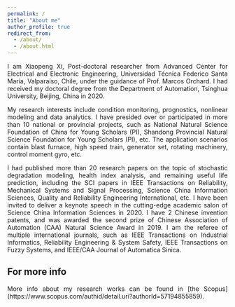 ```yaml
---
permalink: /
title: "About me"
author_profile: true
redirect_from: 
  - /about/
  - /about.html
---
```


<p style="text-align: justify;">
I am Xiaopeng Xi, Post-doctoral researcher from Advanced Center for Electrical and Electronic Engineering, Universidad Técnica Federico Santa María, Valparaíso, Chile, under the guidance of Prof. Marcos Orchard. I had received my doctoral degree from the Department of Automation, Tsinghua University, Beijing, China in 2020.
</p>

<p style="text-align: justify;">
My research interests include condition monitoring, prognostics, nonlinear modeling and data analytics. I have presided over or participated in more than 10 national or provincial projects, such as National Natural Science Foundation of China for Young Scholars (PI), Shandong Provincial Natural Science Foundation for Young Scholars (PI), etc. The application scenarios contain blast furnace, high speed train, generator set, rotating machinery, control moment gyro, etc.
</p>

<p style="text-align: justify;">
I had published more than 20 research papers on the topic of stochastic degradation modeling, health index analysis, and remaining useful life prediction, including the SCI papers in IEEE Transactions on Reliability, Mechanical Systems and Signal Processing, Science China Information Sciences, Quality and Reliability Engineering International, etc. I have been invited to deliver a keynote speech in the cutting-edge academic salon of Science China Information Sciences in 2020. I have 2 Chinese invention patents, and was awarded the second prize of Chinese Association of Automation (CAA) Natural Science Award in 2019. I am the referee of multiple international journals, such as IEEE Transactions on Industrial Informatics, Reliability Engineering & System Safety, IEEE Transactions on Fuzzy Systems, and IEEE/CAA Journal of Automatica Sinica.
</p>

For more info
------
<p style="text-align: justify;">
More info about my research works can be found in [the Scopus](https://www.scopus.com/authid/detail.uri?authorId=57194855859).
</p>

